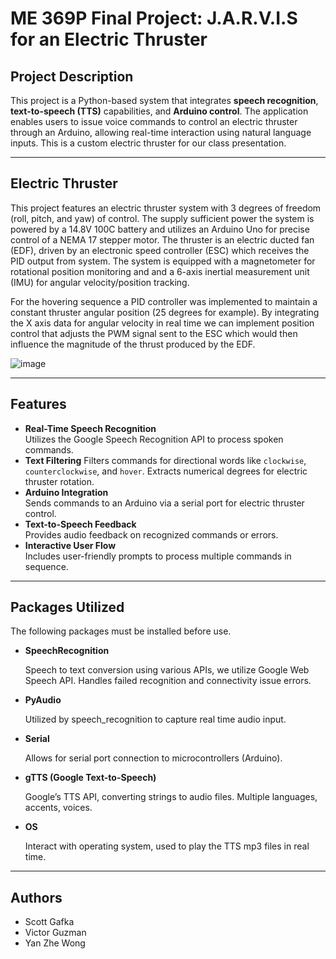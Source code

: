 # **ME 369P Final Project: J.A.R.V.I.S for an Electric Thruster**

## **Project Description**
This project is a Python-based system that integrates **speech recognition**, **text-to-speech (TTS)** capabilities, and **Arduino control**. The application enables users to issue voice commands to control an electric thruster through an Arduino, allowing real-time interaction using natural language inputs. This is a custom electric thruster for our class presentation.

---
## **Electric Thruster**
This project features an electric thruster system with 3 degrees of freedom (roll, pitch, and yaw) of control. The supply sufficient power the system is powered by a 14.8V 100C battery and utilizes an Arduino Uno for precise control of a NEMA 17 stepper motor. The thruster is an electric ducted fan (EDF), driven by an electronic speed controller (ESC) which receives the PID output from system. The system is equipped with a magnetometer for rotational position monitoring and and a 6-axis inertial measurement unit (IMU) for angular velocity/position tracking.

For the hovering sequence a PID controller was implemented to maintain a constant thruster angular position (25 degrees for example). By integrating the X axis data for angular velocity in real time we can implement position control that adjusts the PWM signal sent to the ESC which would then influence the magnitude of the thrust produced by the EDF.

![image](https://github.com/user-attachments/assets/f524e32d-86da-4604-a554-ac3d68d083b7)

---
## **Features**
- **Real-Time Speech Recognition**  
  Utilizes the Google Speech Recognition API to process spoken commands.
- **Text Filtering**
  Filters commands for directional words like `clockwise`, `counterclockwise`, and `hover`. Extracts numerical degrees for electric thruster rotation.
- **Arduino Integration**  
  Sends commands to an Arduino via a serial port for electric thruster control.
- **Text-to-Speech Feedback**  
  Provides audio feedback on recognized commands or errors.
- **Interactive User Flow**  
  Includes user-friendly prompts to process multiple commands in sequence.
  
---
  ## **Packages Utilized**

  The following packages must be installed before use.
- **SpeechRecognition**
  
  Speech to text conversion using various APIs, we utilize Google Web Speech API.
  Handles failed recognition and connectivity issue errors.
- **PyAudio**
  
  Utilized by speech_recognition to capture real time audio input.
- **Serial**
  
  Allows for serial port connection to microcontrollers (Arduino).
- **gTTS (Google Text-to-Speech)**
  
  Google’s TTS API, converting strings to audio files.
  Multiple languages, accents, voices.
- **OS**
  
  Interact with operating system, used to play the TTS mp3 files in real time.

---
  ## **Authors**
  - Scott Gafka
  - Victor Guzman
  - Yan Zhe Wong







